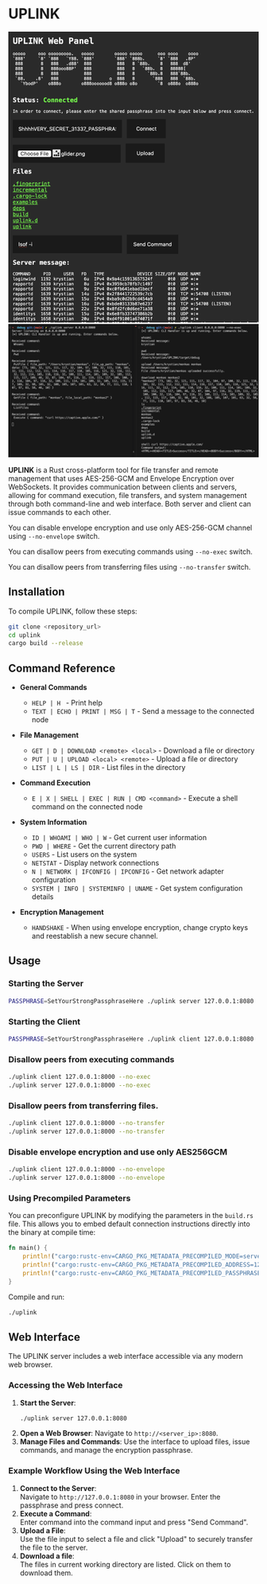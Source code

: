 # UPLINK
<img src="https://raw.githubusercontent.com/krystianbajno/krystianbajno/main/img/uplink_web.png"/>
<img src="https://raw.githubusercontent.com/krystianbajno/krystianbajno/main/img/uplink.png"/>

**UPLINK** is a Rust cross-platform tool for file transfer and remote management that uses AES-256-GCM and Envelope Encryption over WebSockets. It provides communication between clients and servers, allowing for command execution, file transfers, and system management through both command-line and web interface. Both server and client can issue commands to each other.

You can disable envelope encryption and use only AES-256-GCM channel using `--no-envelope` switch.

You can disallow peers from executing commands using `--no-exec` switch.

You can disallow peers from transferring files using `--no-transfer` switch.

## Installation

To compile UPLINK, follow these steps:

```bash
git clone <repository_url>
cd uplink
cargo build --release
```

## Command Reference

- **General Commands**
  - `HELP | H ` - Print help
  - `TEXT | ECHO | PRINT | MSG | T` - Send a message to the connected node

- **File Management**
  - `GET | D | DOWNLOAD <remote> <local>` - Download a file or directory
  - `PUT | U | UPLOAD <local> <remote>` - Upload a file or directory
  - `LIST | L | LS | DIR` - List files in the directory

- **Command Execution**
  - `E | X | SHELL | EXEC | RUN | CMD <command>` - Execute a shell command on the connected node

- **System Information**
  - `ID | WHOAMI | WHO | W` - Get current user information
  - `PWD | WHERE` - Get the current directory path
  - `USERS` - List users on the system
  - `NETSTAT` - Display network connections
  - `N | NETWORK | IFCONFIG | IPCONFIG` - Get network adapter configuration
  - `SYSTEM | INFO | SYSTEMINFO | UNAME` - Get system configuration details

- **Encryption Management**
  - `HANDSHAKE` - When using envelope encryption, change crypto keys and reestablish a new secure channel.

## Usage

### Starting the Server

```bash
PASSPHRASE=SetYourStrongPassphraseHere ./uplink server 127.0.0.1:8080
```

### Starting the Client

```bash
PASSPHRASE=SetYourStrongPassphraseHere ./uplink client 127.0.0.1:8080
```

### Disallow peers from executing commands
```bash
./uplink client 127.0.0.1:8000 --no-exec
./uplink server 127.0.0.1:8000 --no-exec
```

### Disallow peers from transferring files.
```bash
./uplink client 127.0.0.1:8000 --no-transfer
./uplink server 127.0.0.1:8000 --no-transfer
```

### Disable envelope encryption and use only AES256GCM
```bash
./uplink client 127.0.0.1:8000 --no-envelope
./uplink server 127.0.0.1:8000 --no-envelope
```

### Using Precompiled Parameters

You can preconfigure UPLINK by modifying the parameters in the `build.rs` file. This allows you to embed default connection instructions directly into the binary at compile time:

```rust
fn main() {
    println!("cargo:rustc-env=CARGO_PKG_METADATA_PRECOMPILED_MODE=server");
    println!("cargo:rustc-env=CARGO_PKG_METADATA_PRECOMPILED_ADDRESS=127.0.0.1:8080");
    println!("cargo:rustc-env=CARGO_PKG_METADATA_PRECOMPILED_PASSPHRASE=my_precompiled_passphrase");
}
```

Compile and run:

```bash
./uplink
```

## Web Interface

The UPLINK server includes a web interface accessible via any modern web browser.

### Accessing the Web Interface

1. **Start the Server**:
   ```bash
   ./uplink server 127.0.0.1:8080
   ```
2. **Open a Web Browser**:
   Navigate to `http://<server_ip>:8080`.
3. **Manage Files and Commands**:
   Use the interface to upload files, issue commands, and manage the encryption passphrase.

### Example Workflow Using the Web Interface

1. **Connect to the Server**:  
   Navigate to `http://127.0.0.1:8080` in your browser. Enter the passphrase and press connect.
2. **Execute a Command**:  
   Enter command into the command input and press "Send Command".
3. **Upload a File**:  
   Use the file input to select a file and click "Upload" to securely transfer the file to the server.
4. **Download a file**:  
   The files in current working directory are listed. Click on them to download them.